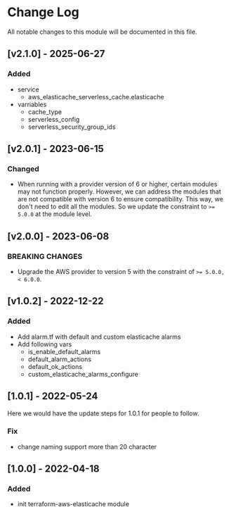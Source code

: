 # Change Log

All notable changes to this module will be documented in this file.

## [v2.1.0] - 2025-06-27

### Added

- service
    - aws_elasticache_serverless_cache.elasticache
- varriables
    - cache_type
    - serverless_config
    - serverless_security_group_ids

## [v2.0.1] - 2023-06-15

### Changed

- When running with a provider version of 6 or higher, certain modules may not function properly. However, we can address the modules that are not compatible with version 6 to ensure compatibility. This way, we don't need to edit all the modules. So we update the constraint to `>= 5.0.0` at the module level.

## [v2.0.0] - 2023-06-08

### BREAKING CHANGES

- Upgrade the AWS provider to version 5 with the constraint of `>= 5.0.0, < 6.0.0`.

## [v1.0.2] - 2022-12-22

### Added

- Add alarm.tf with default and custom elasticache alarms
- Add following vars
    - is_enable_default_alarms
    - default_alarm_actions
    - default_ok_actions
    - custom_elasticache_alarms_configure

## [1.0.1] - 2022-05-24
  
Here we would have the update steps for 1.0.1 for people to follow.

### Fix

- change naming support more than 20 character

## [1.0.0] - 2022-04-18

### Added

- init terraform-aws-elasticache module
